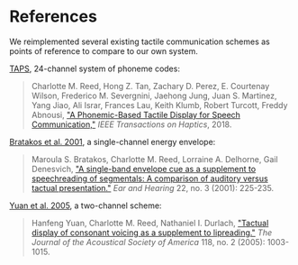 # References

We reimplemented several existing tactile communication schemes as points of
reference to compare to our own system.

[TAPS](taps/index.md), 24-channel system of phoneme codes:

> Charlotte M. Reed, Hong Z. Tan, Zachary D. Perez, E. Courtenay Wilson,
> Frederico M. Severgnini, Jaehong Jung, Juan S. Martinez, Yang Jiao, Ali Israr,
> Frances Lau, Keith Klumb, Robert Turcott, Freddy Abnousi,
> ["A Phonemic-Based Tactile Display for Speech Communication,"](https://doi.org/10.1109/TOH.2018.2861010)
> *IEEE Transactions on Haptics*, 2018.

[Bratakos et al. 2001](bratakos2001/index.md), a single-channel energy envelope:

> Maroula S. Bratakos, Charlotte M. Reed, Lorraine A. Delhorne, Gail Denesvich,
> ["A single-band envelope cue as a supplement to speechreading of segmentals: A
> comparison of auditory versus tactual
> presentation."](https://journals.lww.com/ear-hearing/Abstract/2001/06000/A_Single_Band_Envelope_Cue_as_a_Supplement_to.6.aspx)
> *Ear and Hearing* 22, no. 3 (2001): 225-235.

[Yuan et al. 2005](yuan2005/index.md), a two-channel scheme:

> Hanfeng Yuan, Charlotte M. Reed, Nathaniel I. Durlach,
> ["Tactual display of consonant voicing as a supplement to lipreading."](https://doi.org/10.1121/1.1945787)
> *The Journal of the Acoustical Society of America* 118, no. 2 (2005):
> 1003-1015.
